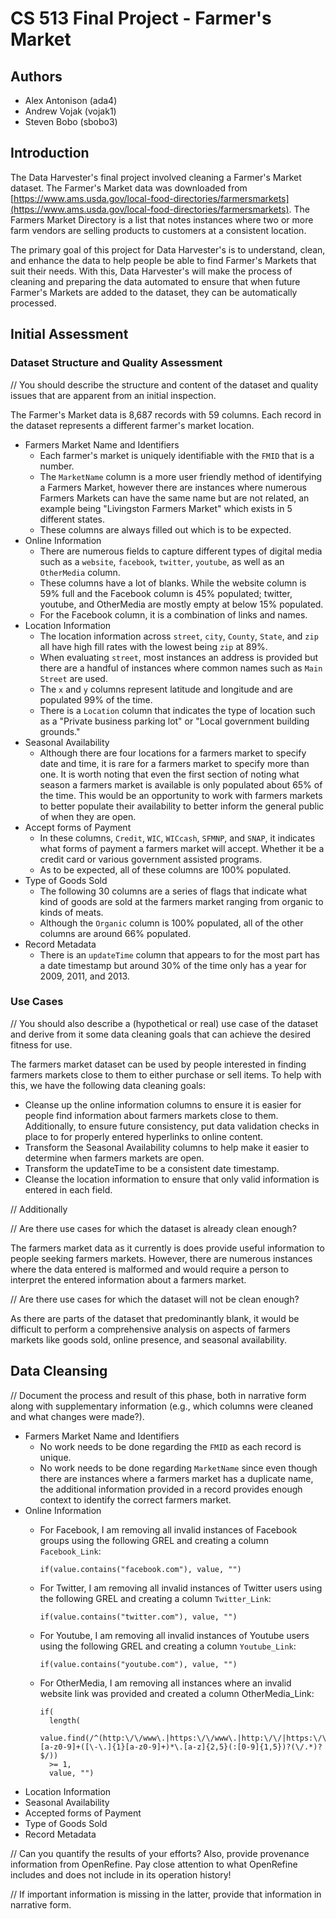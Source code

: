# CS 513 Final Project - Farmer's Market

## Authors

* Alex Antonison (ada4)
* Andrew Vojak (vojak1)
* Steven Bobo (sbobo3)

## Introduction

The Data Harvester's final project involved cleaning a Farmer's Market dataset.  The Farmer's Market data was downloaded from [https://www.ams.usda.gov/local-food-directories/farmersmarkets](https://www.ams.usda.gov/local-food-directories/farmersmarkets).  The Farmers Market Directory is a list that notes instances where two or more farm vendors are selling products to customers at a consistent location.

The primary goal of this project for Data Harvester's is to understand, clean, and enhance the data to help people be able to find Farmer's Markets that suit their needs.  With this, Data Harvester's will make the process of cleaning and preparing the data automated to ensure that when future Farmer's Markets are added to the dataset, they can be automatically processed.

## Initial Assessment

### Dataset Structure and Quality Assessment

//  You should describe the structure and content of the dataset and quality issues that are apparent from an initial inspection.

The Farmer's Market data is 8,687 records with 59 columns.  Each record in the dataset represents a different farmer's market location.  

* Farmers Market Name and Identifiers
  * Each farmer's market is uniquely identifiable with the `FMID` that is a number.  
  * The `MarketName` column is a more user friendly method of identifying a Farmers Market, however there are instances where numerous Farmers Markets can have the same name but are not related, an example being "Livingston Farmers Market" which exists in 5 different states.
  * These columns are always filled out which is to be expected.
* Online Information
  * There are numerous fields to capture different types of digital media such as a `website`, `facebook`, `twitter`, `youtube`, as well as an `OtherMedia` column.
  * These columns have a lot of blanks.  While the website column is 59% full and the Facebook column is 45% populated; twitter, youtube, and OtherMedia are mostly empty at below 15% populated.
  * For the Facebook column, it is a combination of links and names.
* Location Information
  * The location information across `street`, `city`, `County`, `State`, and `zip` all have high fill rates with the lowest being `zip` at 89%.
  * When evaluating `street`, most instances an address is provided but there are a handful of instances where common names such as `Main Street` are used.
  * The `x` and `y` columns represent latitude and longitude and are populated 99% of the time.
  * There is a `Location` column that indicates the type of location such as a "Private business parking lot" or "Local government building grounds."
* Seasonal Availability
  * Although there are four locations for a farmers market to specify date and time, it is rare for a farmers market to specify more than one.  It is worth noting that even the first section of noting what season a farmers market is available is only populated about 65% of the time. This would be an opportunity to work with farmers markets to better populate their availability to better inform the general public of when they are open.
* Accept forms of Payment
  * In these columns, `Credit`, `WIC`, `WICcash`, `SFMNP`, and `SNAP`, it indicates what forms of payment a farmers market will accept.  Whether it be a credit card or various government assisted programs.
  * As to be expected, all of these columns are 100% populated.
* Type of Goods Sold
  * The following 30 columns are a series of flags that indicate what kind of goods are sold at the farmers market ranging from organic to kinds of meats.
  * Although the `Organic` column is 100% populated, all of the other columns are around 66% populated.
* Record Metadata
  * There is an `updateTime` column that appears to for the most part has a date timestamp but around 30% of the time only has a year for 2009, 2011, and 2013.

### Use Cases

// You should also describe a (hypothetical or real) use case of the dataset and derive from it some data cleaning goals that can achieve the desired fitness for use.

The farmers market dataset can be used by people interested in finding farmers markets close to them to either purchase or sell items.  To help with this, we have the following data cleaning goals:

* Cleanse up the online information columns to ensure it is easier for people find information about farmers markets close to them.  Additionally, to ensure future consistency, put data validation checks in place to for properly entered hyperlinks to online content.
* Transform the Seasonal Availability columns to help make it easier to determine when farmers markets are open.
* Transform the updateTime to be a consistent date timestamp.
* Cleanse the location information to ensure that only valid information is entered in each field.

// Additionally

// Are there use cases for which the dataset is already clean enough?

The farmers market data as it currently is does provide useful information to people seeking farmers markets.  However, there are numerous instances where the data entered is malformed and would require a person to interpret the entered information about a farmers market.  

// Are there use cases for which the dataset will not be clean enough?

As there are parts of the dataset that predominantly blank, it would be difficult to perform a comprehensive analysis on aspects of farmers markets like goods sold, online presence, and seasonal availability.

## Data Cleansing

// Document the process and result of this phase, both in narrative form along with supplementary information (e.g., which columns were cleaned and what changes were made?).

* Farmers Market Name and Identifiers
  * No work needs to be done regarding the `FMID` as each record is unique.
  * No work needs to be done regarding `MarketName` since even though there are instances where a farmers market has a duplicate name, the additional information provided in a record provides enough context to identify the correct farmers market.
* Online Information
  * For Facebook, I am removing all invalid instances of Facebook groups using the following GREL and creating a column `Facebook_Link`:

        if(value.contains("facebook.com"), value, "")

  * For Twitter, I am removing all invalid instances of Twitter users using the following GREL and creating a column `Twitter_Link`: 

        if(value.contains("twitter.com"), value, "")

  * For Youtube, I am removing all invalid instances of Youtube users using the following GREL and creating a column `Youtube_Link`: 

        if(value.contains("youtube.com"), value, "")

  * For OtherMedia, I am removing all instances where an invalid website link was provided and created a column OtherMedia_Link:

        if(
          length(
            value.find(/^(http:\/\/www\.|https:\/\/www\.|http:\/\/|https:\/\/)?[a-z0-9]+([\-\.]{1}[a-z0-9]+)*\.[a-z]{2,5}(:[0-9]{1,5})?(\/.*)?$/)) 
          >= 1, 
          value, "")

* Location Information
* Seasonal Availability
* Accepted forms of Payment
* Type of Goods Sold
* Record Metadata

// Can you quantify the results of your efforts? Also, provide provenance information from OpenRefine. Pay close attention to what OpenRefine includes and does not include in its operation history!

// If important information is missing in the latter, provide that information in narrative form.
